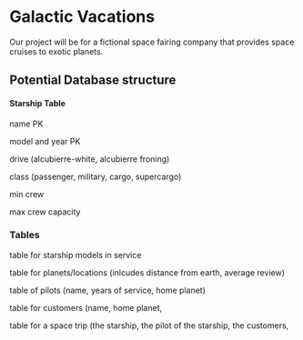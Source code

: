 # Galactic Vacations

Our project will be for a fictional space fairing company that provides space cruises to exotic planets.



## Potential Database structure

#### Starship Table

name PK

model and year PK

drive (alcubierre-white, alcubierre froning)

class (passenger, military, cargo, supercargo)

min crew 

max crew capacity

### Tables

table for starship models in service

table for planets/locations (inlcudes distance from earth, average review)

table of pilots (name, years of service, home planet)

table for customers (name, home planet, 

table for a space trip (the starship, the pilot of the starship, the customers, 

